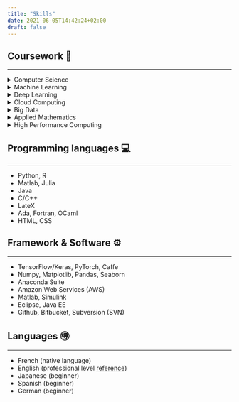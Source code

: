 ```yaml
---
title: "Skills"
date: 2021-06-05T14:42:24+02:00
draft: false
---
```


## Coursework 📖
---

<details>
    <summary>Computer Science</summary>

    1. Software programming
    2. Distributed programming
    3. OS, Networks & Security
    4. Web programming

</details>

<details>
    <summary>Machine Learning</summary>

    1. Supervised Learning
        - Linear models
        - Support Vector Machines
        - Decisions Trees
        - Random Forests
        - Ensemble Learning
        
    2. Unsupervised Learning
        - Clustering (K-means, Gaussian mixtures)
        - PCA (Linear, Kernel, Sparse)
        - Self-Organizing Maps

</details>

<details>
    <summary>Deep Learning</summary>

    1. Neural Networks (ANN, DNN, CNN, RNN, GAN, Auto-Encoders)
    2. Computer Vision
    3. Natural Language Processing
    4. Representation & Generative Learning
    5. Reinforcement Learning
</details>

<details>
    <summary>Cloud Computing</summary>

    1. Amazon Web Services (Sagemaker, S3, EC2)
    2. Docker
    3. Kubernetes
</details>

<details>
    <summary>Big Data</summary>

    1. Hadoop
    2. Spark
    3. SQL

</details>

<details>
    <summary>Applied Mathematics</summary>

    1. Statistics & Probabilities
    2. Optimization
    3. Bayesian Analysis
    4. Data Assimilation
    5. Numerical Optimization
    6. Operations Research (simplex, game theory, simulated annealing, genetic algorithm)
    7. Optimal Control
    8. Graph Theory
    9. Partial Differential Equations (finite elements/difference method)

</details>

<details>
    <summary>High Performance Computing</summary>

    1. Linear Programming
    2. Iterative Methods for Linear Algebra
    3. Large Scale Sparse Linear Algebra
    4. Distributed & Parallel Programming
    5. OpenMP

</details>

## Programming languages 💻
---

- Python, R
- Matlab, Julia
- Java
- C/C++
- LateX
- Ada, Fortran, OCaml
- HTML, CSS

## Framework & Software ⚙️
---

- TensorFlow/Keras, PyTorch, Caffe
- Numpy, Matplotlib, Pandas, Seaborn
- Anaconda Suite
- Amazon Web Services (AWS)
- Matlab, Simulink
- Eclipse, Java EE
- Github, Bitbucket, Subversion (SVN)

## Languages 🉐
---

- French (native language)
- English (professional level [reference](https://drive.google.com/file/d/1XufPQR8Mtqk5T4vrrYjGwiLKKoq0N6Ou/view?usp=sharing))
- Japanese (beginner)
- Spanish (beginner)
- German (beginner)
